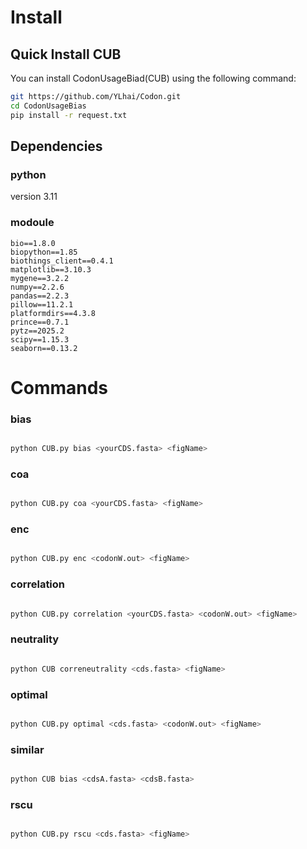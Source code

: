 # Install

## Quick Install CUB

You can install CodonUsageBiad(CUB) using the following command:

```bash
git https://github.com/YLhai/Codon.git
cd CodonUsageBias
pip install -r request.txt
```

## Dependencies
### python

version 3.11

### modoule

```commandline
bio==1.8.0
biopython==1.85
biothings_client==0.4.1
matplotlib==3.10.3
mygene==3.2.2
numpy==2.2.6
pandas==2.2.3
pillow==11.2.1
platformdirs==4.3.8
prince==0.7.1
pytz==2025.2
scipy==1.15.3
seaborn==0.13.2
```

# Commands

### bias

```bash

python CUB.py bias <yourCDS.fasta> <figName>

```

### coa

```bash

python CUB.py coa <yourCDS.fasta> <figName>

```
### enc

```bash

python CUB.py enc <codonW.out> <figName>

```

### correlation

```bash

python CUB.py correlation <yourCDS.fasta> <codonW.out> <figName>

```
### neutrality

```bash

python CUB correneutrality <cds.fasta> <figName>

```
### optimal

```bash

python CUB.py optimal <cds.fasta> <codonW.out> <figName>

```
### similar

```bash

python CUB bias <cdsA.fasta> <cdsB.fasta>

```
### rscu

```bash

python CUB.py rscu <cds.fasta> <figName>


